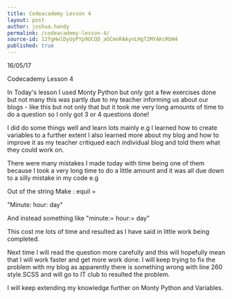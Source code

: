 ```yaml
---
title: Codeacademy Lesson 4
layout: post
author: joshua.handy
permalink: /codeacademy-lesson-4/
source-id: 12fgHwlDyUyPYp9OCQD_aOCmnRAAynLHgT2MYAKcRbW4
published: true
---
```

16/05/17

Codecademy Lesson 4

In Today's lesson I used Monty Python but only got a few exercises done but not many this was partly due to my teacher informing us about our blogs - like this but not only that but it took me very long amounts of time to do a question so I only got 3 or 4 questions done!

I did do some things well and learn lots mainly e.g I learned how to create variables to a further extent I also learned more about my blog and how to improve it as my teacher critiqued each individual blog and told them what they could work on.

There were many mistakes I made today with time being one of them because I took a very long time to do a little amount and it was all due down to a silly mistake in my code e.g 

Out of the string Make : equil =

"Minute: hour: day"

And instead something like "minute:= hour:= day"

This cost me lots of time and resulted as I have said in little work being completed.

Next time I will read the question more carefully and this will hopefully mean that I will work faster and get more work done. I will keep trying to fix the problem with my blog as apparently there is something wrong with line 260 style.SCSS and will go to IT club to resulted the problem. 

I will keep extending my knowledge further on Monty Python and Variables.

